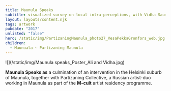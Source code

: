 ```yaml
---
title: Maunula Speaks
subtitle: visualized survey on local intra-perceptions, with Vidha Saumya
layout: layouts/content.njk
tags: artwork
pubdate: "2017"
unlisted: "false"
hero: /static/img/PartizaningMaunula_photo27_VesaPekkaGronfors_web.jpg
children:
  - Maunuala ~ Partizaning Maunula
---
```

![](/static/img/Maunula speaks_Poster_Ali and Vidha.jpg)

**Maunula Speaks as** a culmination of an intervention in the Helsinki suburb of Maunula, together with Partizaning Collective, a Russian artist-duo working in Maunula as part of the **M-cult** artist residency programme.